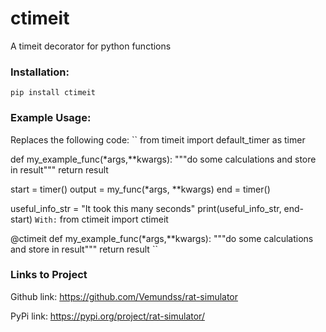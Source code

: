 # ctimeit
A timeit decorator for python functions

### Installation:
`pip install ctimeit`

### Example Usage:
Replaces the following code:
``
from timeit import default_timer as timer

def my_example_func(*args,**kwargs):
  """do some calculations and store in result"""
  return result

start = timer()
output = my_func(*args, **kwargs)
end = timer()

useful_info_str = "It took this many seconds"
print(useful_info_str, end-start)
``
With:
``
from ctimeit import ctimeit

@ctimeit
def my_example_func(*args,**kwargs):
  """do some calculations and store in result"""
  return result
``


### Links to Project
Github link: 
https://github.com/Vemundss/rat-simulator

PyPi link:
https://pypi.org/project/rat-simulator/

